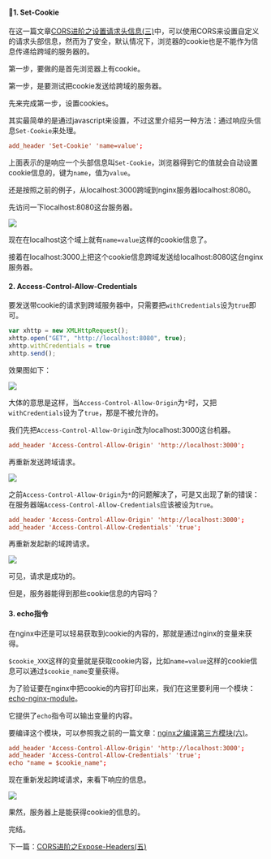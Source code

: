 #### 1. Set-Cookie

在这一篇文章[CORS进阶之设置请求头信息(三)](http://www.rails365.net/articles/cors-jin-jie-zhi-she-zhi-qing-qiu-tou-xin-xi-san)中，可以使用CORS来设置自定义的请求头部信息，然而为了安全，默认情况下，浏览器的cookie也是不能作为信息传递给跨域的服务器的。

第一步，要做的是首先浏览器上有cookie。

第一步，是要测试把cookie发送给跨域的服务器。

先来完成第一步，设置cookies。

其实最简单的是通过javascript来设置，不过这里介绍另一种方法：通过响应头信息`Set-Cookie`来处理。

``` conf
add_header 'Set-Cookie' 'name=value';
```

上面表示的是响应一个头部信息叫`Set-Cookie`，浏览器得到它的值就会自动设置cookie信息的，键为`name`，值为`value`。

还是按照之前的例子，从localhost:3000跨域到nginx服务器localhost:8080。

先访问一下localhost:8080这台服务器。

![](https://rails365.oss-cn-shenzhen.aliyuncs.com/uploads/photo/image/119/2016/ac85fc476b8d1c89bfef70140ef2f60b.png)

现在在localhost这个域上就有`name=value`这样的cookie信息了。

接着在localhost:3000上把这个cookie信息跨域发送给localhost:8080这台nginx服务器。

#### 2. Access-Control-Allow-Credentials

要发送带cookie的请求到跨域服务器中，只需要把`withCredentials`设为`true`即可。

``` javascript
var xhttp = new XMLHttpRequest();
xhttp.open("GET", "http://localhost:8080", true);
xhttp.withCredentials = true
xhttp.send();
```

效果图如下：

![](https://rails365.oss-cn-shenzhen.aliyuncs.com/uploads/photo/image/120/2016/015f76c11d035a0ea1503bce34d47b6f.png)

大体的意思是这样，当`Access-Control-Allow-Origin`为`*`时，又把`withCredentials`设为了`true`，那是不被允许的。

我们先把`Access-Control-Allow-Origin`改为localhost:3000这台机器。

``` conf
add_header 'Access-Control-Allow-Origin' 'http://localhost:3000';
```

再重新发送跨域请求。

![](https://rails365.oss-cn-shenzhen.aliyuncs.com/uploads/photo/image/121/2016/e1ceea6bc32920732e9b9de73e1173ab.png)

之前`Access-Control-Allow-Origin`为`*`的问题解决了，可是又出现了新的错误：在服务器端`Access-Control-Allow-Credentials`应该被设为`true`。

``` conf
add_header 'Access-Control-Allow-Origin' 'http://localhost:3000';
add_header 'Access-Control-Allow-Credentials' 'true';
```

再重新发起新的域跨请求。

![](https://rails365.oss-cn-shenzhen.aliyuncs.com/uploads/photo/image/122/2016/c8fa40febbdc4d8b400092c97d64942e.png)

可见，请求是成功的。

但是，服务器能得到那些cookie信息的内容吗？

#### 3. echo指令

在nginx中还是可以轻易获取到cookie的内容的，那就是通过nginx的变量来获得。

`$cookie_XXX`这样的变量就是获取cookie内容，比如`name=value`这样的cookie信息可以通过`$cookie_name`变量获得。

为了验证要在nginx中把cookie的内容打印出来，我们在这里要利用一个模块：[echo-nginx-module](https://github.com/openresty/echo-nginx-module)。

它提供了`echo`指令可以输出变量的内容。

要编译这个模块，可以参照我之前的一篇文章：[nginx之编译第三方模块(六)](http://www.rails365.net/articles/nginx-zhi-bian-yi-di-san-fang-mo-kuai-liu)。

``` conf
add_header 'Access-Control-Allow-Origin' 'http://localhost:3000';
add_header 'Access-Control-Allow-Credentials' 'true';
echo "name = $cookie_name";
```

现在重新发起跨域请求，来看下响应的信息。

![](https://rails365.oss-cn-shenzhen.aliyuncs.com/uploads/photo/image/123/2016/e15ec209c2e4649ef5ac567e813f2ab4.png)

果然，服务器上是能获得cookie的信息的。

完结。

下一篇：[CORS进阶之Expose-Headers(五)](http://www.rails365.net/articles/cors-jin-jie-expose-headers-wu)